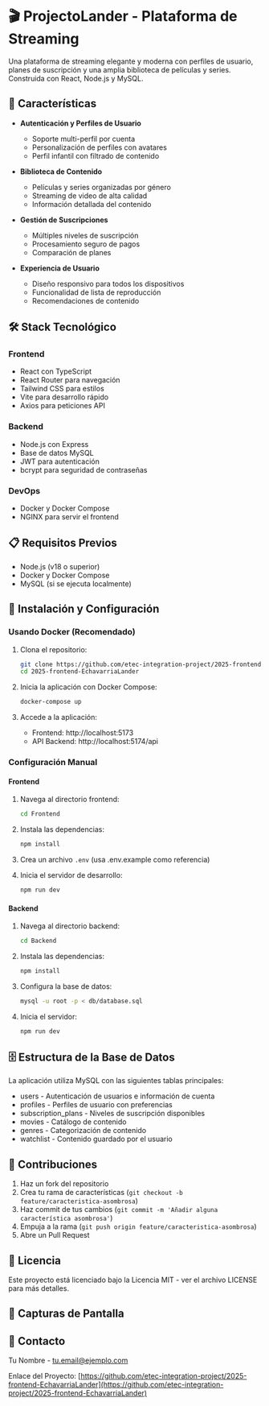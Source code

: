 # 🎬 ProjectoLander - Plataforma de Streaming

Una plataforma de streaming elegante y moderna con perfiles de usuario, planes de suscripción y una amplia biblioteca de películas y series. Construida con React, Node.js y MySQL.

## 🚀 Características

- **Autenticación y Perfiles de Usuario**
  - Soporte multi-perfil por cuenta
  - Personalización de perfiles con avatares
  - Perfil infantil con filtrado de contenido

- **Biblioteca de Contenido**
  - Películas y series organizadas por género
  - Streaming de video de alta calidad
  - Información detallada del contenido

- **Gestión de Suscripciones**
  - Múltiples niveles de suscripción
  - Procesamiento seguro de pagos
  - Comparación de planes

- **Experiencia de Usuario**
  - Diseño responsivo para todos los dispositivos
  - Funcionalidad de lista de reproducción
  - Recomendaciones de contenido

## 🛠️ Stack Tecnológico

### Frontend
- React con TypeScript
- React Router para navegación
- Tailwind CSS para estilos
- Vite para desarrollo rápido
- Axios para peticiones API

### Backend
- Node.js con Express
- Base de datos MySQL
- JWT para autenticación
- bcrypt para seguridad de contraseñas

### DevOps
- Docker y Docker Compose
- NGINX para servir el frontend

## 📋 Requisitos Previos

- Node.js (v18 o superior)
- Docker y Docker Compose
- MySQL (si se ejecuta localmente)

## 🔧 Instalación y Configuración

### Usando Docker (Recomendado)

1. Clona el repositorio:
   ```bash
   git clone https://github.com/etec-integration-project/2025-frontend-EchavarriaLander.git
   cd 2025-frontend-EchavarriaLander
   ```

2. Inicia la aplicación con Docker Compose:
   ```bash
   docker-compose up
   ```

3. Accede a la aplicación:
   - Frontend: http://localhost:5173
   - API Backend: http://localhost:5174/api

### Configuración Manual

#### Frontend

1. Navega al directorio frontend:
   ```bash
   cd Frontend
   ```

2. Instala las dependencias:
   ```bash
   npm install
   ```

3. Crea un archivo `.env` (usa .env.example como referencia)

4. Inicia el servidor de desarrollo:
   ```bash
   npm run dev
   ```

#### Backend

1. Navega al directorio backend:
   ```bash
   cd Backend
   ```

2. Instala las dependencias:
   ```bash
   npm install
   ```

3. Configura la base de datos:
   ```bash
   mysql -u root -p < db/database.sql
   ```

4. Inicia el servidor:
   ```bash
   npm run dev
   ```

## 🗄️ Estructura de la Base de Datos

La aplicación utiliza MySQL con las siguientes tablas principales:
- users - Autenticación de usuarios e información de cuenta
- profiles - Perfiles de usuario con preferencias
- subscription_plans - Niveles de suscripción disponibles
- movies - Catálogo de contenido
- genres - Categorización de contenido
- watchlist - Contenido guardado por el usuario

## 🤝 Contribuciones

1. Haz un fork del repositorio
2. Crea tu rama de características (`git checkout -b feature/caracteristica-asombrosa`)
3. Haz commit de tus cambios (`git commit -m 'Añadir alguna característica asombrosa'`)
4. Empuja a la rama (`git push origin feature/caracteristica-asombrosa`)
5. Abre un Pull Request

## 📝 Licencia

Este proyecto está licenciado bajo la Licencia MIT - ver el archivo LICENSE para más detalles.

## 📸 Capturas de Pantalla



## 📧 Contacto

Tu Nombre - tu.email@ejemplo.com

Enlace del Proyecto: [https://github.com/etec-integration-project/2025-frontend-EchavarriaLander](https://github.com/etec-integration-project/2025-frontend-EchavarriaLander)

